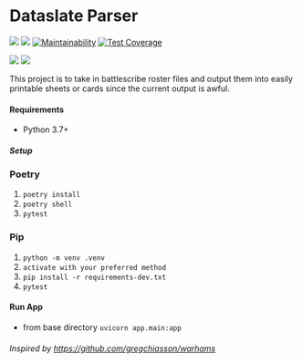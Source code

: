 # Dataslate Parser
![](https://github.com/stvnksslr/dataslate-parser/workflows/build/badge.svg)
![](https://github.com/stvnksslr/dataslate-parser/workflows/deploy/badge.svg)
[![Maintainability](https://api.codeclimate.com/v1/badges/86bd40b6d3fd037140d4/maintainability)](https://codeclimate.com/github/stvnksslr/dataslate-parser/maintainability)
[![Test Coverage](https://api.codeclimate.com/v1/badges/86bd40b6d3fd037140d4/test_coverage)](https://codeclimate.com/github/stvnksslr/dataslate-parser/test_coverage)

![](https://img.shields.io/github/v/release/stvnksslr/dataslate-parser?label=Latest%20Release)
![](https://img.shields.io/github/v/release/stvnksslr/dataslate-parser?label=Deployed%20Release)


This project is to take in battlescribe roster files and output them into easily printable sheets or cards since the current output is awful.

#### Requirements
* Python 3.7+

##### Setup
### Poetry
1. `poetry install`
2. `poetry shell`
3. `pytest`

### Pip
1. `python -m venv .venv`
2. `activate with your preferred method`
2. `pip install -r requirements-dev.txt`
3. `pytest`

#### Run App
* from base directory
`uvicorn app.main:app`

###### Inspired by https://github.com/gregchiasson/warhams 
